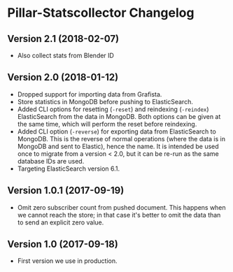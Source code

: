 # Pillar-Statscollector Changelog


## Version 2.1 (2018-02-07)

- Also collect stats from Blender ID


## Version 2.0 (2018-01-12)

- Dropped support for importing data from Grafista.
- Store statistics in MongoDB before pushing to ElasticSearch.
- Added CLI options for resetting (`-reset`) and reindexing (`-reindex`) ElasticSearch from the data
  in MongoDB. Both options can be given at the same time, which will perform the reset before
  reindexing.
- Added CLI option (`-reverse`) for exporting data from ElasticSearch to MongoDB. This is the
  reverse of normal operations (where the data is in MongoDB and sent to Elastic), hence the name.
  It is intended be used once to migrate from a version < 2.0, but it can be re-run as the same
  database IDs are used.
- Targeting ElasticSearch version 6.1.


## Version 1.0.1 (2017-09-19)

- Omit zero subscriber count from pushed document. This happens when we cannot reach the store; in
  that case it's better to omit the data than to send an explicit zero value.


## Version 1.0 (2017-09-18)

- First version we use in production.
